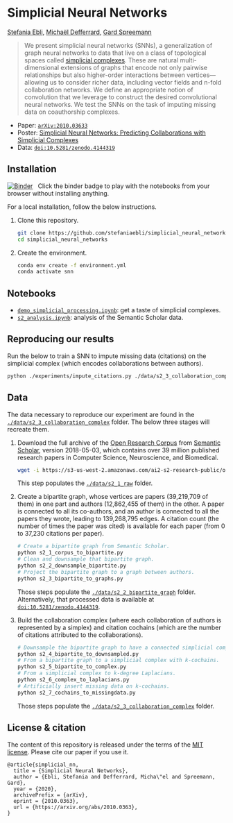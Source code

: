 # Simplicial Neural Networks

[Stefania Ebli], [Michaël Defferrard], [Gard Spreemann]

[Stefania Ebli]: https://people.epfl.ch/stefania.ebli
[Michaël Defferrard]: https://deff.ch/
[Gard Spreemann]: https://www.epfl.ch/labs/hessbellwald-lab/

> We present simplicial neural networks (SNNs), a generalization of graph neural networks to data that live on a class of topological spaces called [simplicial complexes].
> These are natural multi-dimensional extensions of graphs that encode not only pairwise relationships but also higher-order interactions between vertices—allowing us to consider richer data, including vector fields and n-fold collaboration networks.
> We define an appropriate notion of convolution that we leverage to construct the desired convolutional neural networks.
> We test the SNNs on the task of imputing missing data on coauthorship complexes.

[PyTorch]: https://pytorch.org
[simplicial complexes]: https://en.wikipedia.org/wiki/Simplicial_complex

* Paper: [`arXiv:2010.03633`][paper]
* Poster: [Simplicial Neural Networks: Predicting Collaborations with Simplicial Complexes][poster]
* Data: [`doi:10.5281/zenodo.4144319`][data]

[paper]: https://arxiv.org/abs/2010.03633
[poster]: https://doi.org/10.5281/zenodo.4147037
[data]: https://doi.org/10.5281/zenodo.4144319

## Installation

[![Binder](https://mybinder.org/badge_logo.svg)][binder_lab]
&nbsp; Click the binder badge to play with the notebooks from your browser without installing anything.

[binder_lab]: https://mybinder.org/v2/gh/stefaniaebli/simplicial_neural_networks/main

For a local installation, follow the below instructions.

1. Clone this repository.
    ```sh
    git clone https://github.com/stefaniaebli/simplicial_neural_networks.git
    cd simplicial_neural_networks
    ```

2. Create the environment.
    ```sh
    conda env create -f environment.yml
    conda activate snn
    ```

## Notebooks

* [`demo_simplicial_processing.ipynb`]: get a taste of simplicial complexes.
* [`s2_analysis.ipynb`]: analysis of the Semantic Scholar data.

[`demo_simplicial_processing.ipynb`]: https://nbviewer.jupyter.org/github/stefaniaebli/simplicial_neural_networks/blob/main/notebooks/demo_simplicial_processing.ipynb
[`s2_analysis.ipynb`]: https://nbviewer.jupyter.org/github/stefaniaebli/simplicial_neural_networks/blob/main/notebooks/s2_analysis.ipynb

## Reproducing our results

Run the below to train a SNN to impute missing data (citations) on the simplicial complex (which encodes collaborations between authors).

```sh
python ./experiments/impute_citations.py ./data/s2_3_collaboration_complex .experiments/output 150250 30
```

## Data

The data necessary to reproduce our experiment are found in the [`./data/s2_3_collaboration_complex`](./data/s2_3_collaboration_complex) folder.
The below three stages will recreate them.

[Semantic Scholar]: https://semanticscholar.org
[Open Research Corpus]: https://api.semanticscholar.org/corpus

1. Download the full archive of the [Open Research Corpus] from [Semantic Scholar], version 2018-05-03, which contains over 39 million published research papers in Computer Science, Neuroscience, and Biomedical.
    ```sh
    wget -i https://s3-us-west-2.amazonaws.com/ai2-s2-research-public/open-corpus/2018-05-03/manifest.txt -P data/s2_1_raw/
    ```
   This step populates the [`./data/s2_1_raw`](./data/s2_1_raw) folder.

2. Create a bipartite graph, whose vertices are papers (39,219,709 of them) in one part and authors (12,862,455 of them) in the other.
   A paper is connected to all its co-authors, and an author is connected to all the papers they wrote, leading to 139,268,795 edges.
   A citation count (the number of times the paper was cited) is available for each paper (from 0 to 37,230 citations per paper).
    ```sh
    # Create a bipartite graph from Semantic Scholar.
    python s2_1_corpus_to_bipartite.py
    # Clean and downsample that bipartite graph.
    python s2_2_downsample_bipartite.py
    # Project the bipartite graph to a graph between authors.
    python s2_3_bipartite_to_graphs.py
    ```
   Those steps populate the [`./data/s2_2_bipartite_graph`](./data/s2_2_bipartite_graph) folder.
   Alternatively, that processed data is available at [`doi:10.5281/zenodo.4144319`][data].

3. Build the collaboration complex (where each collaboration of authors is represented by a simplex) and citation cochains (which are the number of citations attributed to the collaborations).
    ```sh
    # Downsample the bipartite graph to have a connected simplicial complex.
    python s2_4_bipartite_to_downsampled.py
    # From a bipartite graph to a simplicial complex with k-cochains.
    python s2_5_bipartite_to_complex.py
    # From a simplicial complex to k-degree Laplacians.
    python s2_6_complex_to_laplacians.py
    # Artificially insert missing data on k-cochains.
    python s2_7_cochains_to_missingdata.py
    ```
   Those steps populate the [`./data/s2_3_collaboration_complex`](./data/s2_3_collaboration_complex) folder.

## License & citation

The content of this repository is released under the terms of the [MIT license](LICENSE.txt).
Please cite our paper if you use it.

```
@article{simplicial_nn,
  title = {Simplicial Neural Networks},
  author = {Ebli, Stefania and Defferrard, Micha\"el and Spreemann, Gard},
  year = {2020},
  archivePrefix = {arXiv},
  eprint = {2010.0363},
  url = {https://arxiv.org/abs/2010.0363},
}
```
